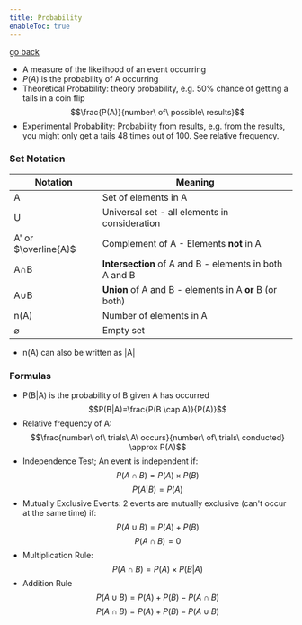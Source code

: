 ```yaml
---
title: Probability
enableToc: true
---
```


[go back](archive/11Subjects/11Methods.md)

- A measure of the likelihood of an event occurring
- $P(A)$ is the probability of A occurring
- Theoretical Probability: theory probability, e.g. 50% chance of getting a tails in a coin flip
$$\frac{P(A)}{number\ of\ possible\ results}$$
- Experimental Probability: Probability from results, e.g. from the results, you might only get a tails 48 times out of 100. See relative frequency.

### Set Notation
| Notation             | Meaning                                                 |
| -------------------- | ------------------------------------------------------- |
| A                    | Set of elements in A                                    |
| U                    | Universal set - all elements in consideration           |
| A' or $\overline{A}$ | Complement of A - Elements **not** in A                 |
| A$\cap$B             | **Intersection** of A and B - elements in both A and B  |
| A$\cup$B             | **Union** of A and B - elements in A **or** B (or both) |
| n(A)                 | Number of elements in A                                 |
| $\varnothing$        | Empty set                                               ||                                                         |

- n(A) can also be written as |A|

### Formulas
- P(B|A) is the probability of B given A has occurred
$$P(B|A)=\frac{P(B \cap A)}{P(A)}$$
- Relative frequency of A:
$$\frac{number\ of\ trials\ A\ occurs}{number\ of\ trials\ conducted} \approx P(A)$$
- Independence Test; An event is independent if: $$P(A\cap B)=P(A)\times P(B)$$
$$P(A|B)=P(A)$$
- Mutually Exclusive Events: 2 events are mutually exclusive (can't occur at the same time) if: $$P(A\cup B)=P(A)+P(B)$$$$P(A \cap B)=0$$ 
- Multiplication Rule: $$P(A \cap B)=P(A)\times P(B|A)$$
- Addition Rule
$$P(A \cup B)=P(A)+P(B)-P(A \cap B)$$
$$P(A \cap B)=P(A)+P(B)-P(A \cup B)$$
